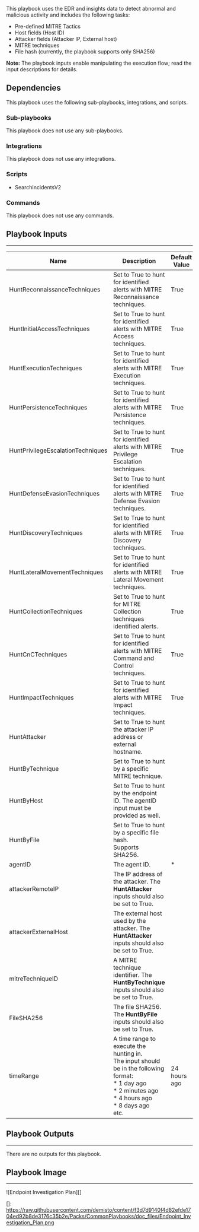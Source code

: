 This playbook uses the EDR and insights data to detect abnormal and malicious activity and includes the following tasks:  
* Pre-defined MITRE Tactics
* Host fields (Host ID)
* Attacker fields (Attacker IP, External host)
* MITRE techniques
* File hash (currently, the playbook supports only SHA256)

**Note:** The playbook inputs enable manipulating the execution flow; read the input descriptions for details.

## Dependencies
This playbook uses the following sub-playbooks, integrations, and scripts.

### Sub-playbooks
This playbook does not use any sub-playbooks.

### Integrations
This playbook does not use any integrations.

### Scripts
* SearchIncidentsV2

### Commands
This playbook does not use any commands.

## Playbook Inputs
---

| **Name** | **Description** | **Default Value** | **Required** |
| --- | --- | --- | --- |
| HuntReconnaissanceTechniques |Set to True to hunt for identified alerts with MITRE Reconnaissance techniques. | True | Optional |
| HuntInitialAccessTechniques | Set to True to hunt for identified alerts with MITRE Access techniques. | True | Optional |
| HuntExecutionTechniques | Set to True to hunt for identified alerts with MITRE Execution techniques. | True | Optional |
| HuntPersistenceTechniques |Set to True to hunt for identified alerts with MITRE Persistence techniques. | True | Optional |
| HuntPrivilegeEscalationTechniques | Set to True to hunt for identified alerts with MITRE Privilege Escalation techniques. | True | Optional |
| HuntDefenseEvasionTechniques | Set to True to hunt for identified alerts with MITRE Defense Evasion techniques. | True | Optional |
| HuntDiscoveryTechniques | Set to True to hunt for identified alerts with MITRE Discovery techniques. | True | Optional |
| HuntLateralMovementTechniques | Set to True to hunt for identified alerts with MITRE Lateral Movement techniques. | True | Optional |
| HuntCollectionTechniques | Set to True to hunt for MITRE Collection techniques identified alerts. | True | Optional |
| HuntCnCTechniques | Set to True to hunt for identified alerts with MITRE Command and Control techniques. | True | Optional |
| HuntImpactTechniques | Set to True to hunt for identified alerts with MITRE Impact techniques. | True | Optional |
| HuntAttacker | Set to True to hunt the attacker IP address or external hostname. |  | Optional |
| HuntByTechnique | Set to True to hunt by a specific MITRE technique. |  | Optional |
| HuntByHost | Set to True to hunt by the endpoint ID. The agentID input must be provided as well. |  | Optional |
| HuntByFile | Set to True to hunt by a specific file hash.<br/>Supports SHA256. |  | Optional |
| agentID | The agent ID. | * | Optional |
| attackerRemoteIP | The IP address of the attacker. The **HuntAttacker** inputs should also be set to True. |  | Optional |
| attackerExternalHost | The external host used by the attacker. The **HuntAttacker** inputs should also be set to True. |  | Optional |
| mitreTechniqueID | A MITRE technique identifier. The **HuntByTechnique** inputs should also be set to True. |  | Optional |
| FileSHA256 | The file SHA256. The **HuntByFile** inputs should also be set to True. |  | Optional |
| timeRange | A time range to execute the hunting in.<br/>The input should be in the following format:<br/>\* 1 day ago<br/>\* 2 minutes ago<br/>\* 4 hours ago<br/>\* 8 days ago<br/>etc. | 24 hours ago | Optional |

## Playbook Outputs
---
There are no outputs for this playbook.

## Playbook Image
---
![Endpoint Investigation Plan][]

[]: https://raw.githubusercontent.com/demisto/content/f3d7d9140f4d82efde1704ed92b8de3176c35b2e/Packs/CommonPlaybooks/doc_files/Endpoint_Investigation_Plan.png